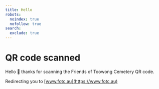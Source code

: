 ```yaml
---
title: Hello
robots: 
  noindex: true
  nofollow: true
search:
  exclude: true
---
```


# QR code scanned

 Hello 👋 thanks for scanning the Friends of Toowong Cemetery QR code. 

 Redirecting you to [www.fotc.au](https://www.fotc.au)
 